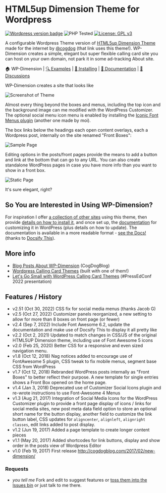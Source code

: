 # HTML5up Dimension Theme for Wordpress

[![Wordpress version badge](https://img.shields.io/badge/version-2.5.1-green.svg)](https://github.com/cogdog/truwriter/blob/master/style.css)
![PHP Tested](https://img.shields.io/badge/PHP_tested-8.2.8-yellow.svg)
[![License: GPL v3](https://img.shields.io/badge/License-GPLv3-blue.svg)](https://www.gnu.org/licenses/gpl-3.0)


A configurable Wordpress Theme version of [HTML5up Dimension Theme](https://html5up.net/dimension) made for the internet by [@cogdog](http://cog.dog) (that link uses this theme!). WP-Dimension creates a simple, elegant but super flexible calling card site you can host on your own domain, not park it in some ad-tracking About site.

:house: WP-Dimension |
[:mag: Examples](examples.md) | 
[:rocket: Installing](install.md) | 
[:book: Documentation](docs.md) | 
[:speech_balloon: Discussions](https://github.com/cogdog/wp-dimension/discussions)

WP-Dimension creates a site that looks like

![Screenshot of Theme](screenshot.png "Screenshot of Dimension Theme")

Almost every thing beyond the boxes and menus, including the top icon and the background image can me modified with the WordPress Customizer. The optional social menu icon menu is enabled by installing the [Iconic Font Menus plugin](https://github.com/cogdog/font-awesome-5-menus) (another one made by moi).

The box links below the headings each open content overlays, each a Wordpress post, internally on the site renamed "Front Boxes": 

![Sample Page](images/sample-page.jpg "Sample Page")

Editing options in the posts/front pages provide the means to add a button and link at the bottom that can go to any URL. You can also create standalone WordPress pages in case you have more info than you want to show in a front box.

![Static Page](images/dimension-page.jpg "Static Page")

It's sure elegant, right?

## So You are Interested in Using WP-Dimension?

For inspiration I offer [a collection of other sites](examples.md) using this theme, then provide  [details on how to install it](install.md), and once set up, the [documentation](docs.md) for customizing it in WordPress (plus details on how to update). The  documentation is available in a more readable format - [see the Docs!](https://docsify-this.net/?basePath=https://raw.githubusercontent.com/cogdog/wp-dimension/master&homepage=docs.md&sidebar=true#/) (thanks to [Docsify This](https://docsify-this.net/)).

## More info

* [Blog Posts About WP-Dimension](https://cogdogblog.com/tag/wp-dimension/) (CogDogBlog)
* [Wordpress Calling Card Themes](https://cards.cog.dog/) (built with one of them!)
* [Let's Go Small with WordPress Calling Card Themes](https://cog.dog/show/2022/03/25/pressedconf22/) (#PressEdConf 2022 presentation)


## Features / History

* v2.51 (Oct 30, 2022) CSS fix for social media menus (thanks Jacob G)
* v2.5 (Oct 27, 2022) Customizer panels reorganized, a new setting to allow for more than 8 boxes on front page (or fewer)
* v2.4 (Sep 7, 2022) Include Font Awesome 6.2, update the documentation and make use of Docsify This to display it all pretty like
* v2.2 (Oct 2, 2021) Updated to match changes in CSS/JS of the original HTML5UP Dimension theme, including use of Font Awesome 5 icons
* v2.0 (Feb 25, 2020) Better CSS for a responsive and even sized navigation menu.
* v1.8 (Oct 12, 2018) Nag notices added to encourage use of FontAwesome 5 plugin, CSS tweak to fix mobile menus, segment base CSS from WordPress
* v1.7 (Oct 12, 2018) Rebranded WordPress posts internally as "Front Boxes" to better reflect their purpose. A new template for single entries shows a Front Box opened on the home page.
* v1.4 (Jan  3, 2018)  Deprecated use of Customizer Social Icons plugin and re-wrote instructions to use Font-Awesome 4 Menus
* v1.3 (Aug 21, 2017)  Integration of Social Media Icons for the WordPress Customizer plugin to provide a front page display of icons / links for social media sites, new post meta data field option to store an optional short name for the button display, another field to customize the link button label, CSS updates for `aligncenter`, `alignleft`, `alignright classes`, edit links added to post display.
* v1.2 (Jun 19, 2017)  Added a page template to create longer content pieces
* v1.1 (May 20, 2017) Added shortcodes for link buttons, display and show  order in the posts view of  Wordpress Editor
* v1.0 (Feb 19, 2017) First release http://cogdogblog.com/2017/02/new-dimension/

### Requests

* *you tell me* Fork and edit to suggest features or [toss them into the Issues bin](https://github.com/cogdog/wp-dimension/issues) or just talk to me there.
